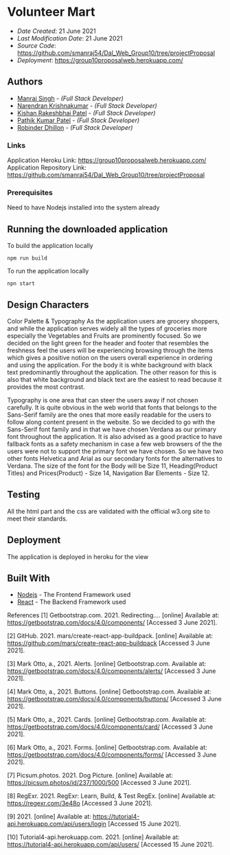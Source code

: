 # Volunteer Mart


* *Date Created*: 21 June 2021
* *Last Modification Date*: 21 June 2021
* *Source Code*: <https://github.com/smanraj54/Dal_Web_Group10/tree/projectProposal>
* *Deployment*: <https://group10proposalweb.herokuapp.com/>

## Authors


* [Manraj Singh](mn697903@dal.ca@dal.ca) - *(Full Stack Developer)*
* [Narendran Krishnakumar](naren@dal.ca) - *(Full Stack Developer)*
* [Kishan Rakeshbhai Patel](kishanp@dal.ca) - *(Full Stack Developer)*
* [Pathik Kumar Patel](pt999986@dal.ca@dal.ca) - *(Full Stack Developer)*
* [Robinder Dhillon](rb802397@dal.ca@dal.ca) - *(Full Stack Developer)*


### Links

Application Heroku Link:      https://group10proposalweb.herokuapp.com/  
Application Repository Link: https://github.com/smanraj54/Dal_Web_Group10/tree/projectProposal 


### Prerequisites

Need to have Nodejs installed into the system already


## Running the downloaded application

To build the application locally

```
npm run build

```

To run the application locally

```
npn start

```

## Design Characters

Color Palette & Typography
As the application users are grocery shoppers, and while the application serves widely all the types of groceries more especially the Vegetables and Fruits are prominently focused. 
So we decided on the light green for the header and footer that resembles the freshness feel the users will be experiencing browsing through the items which gives a positive notion on the users overall experience in ordering and using the application. For the body it is white background with black text predominantly throughout the application. The other reason for this is also that white background and black text are the easiest to read because it provides the most contrast. 

Typography is one area that can steer the users away if not chosen carefully. It is quite obvious in the web world that fonts that belongs to the Sans-Serif family are the ones that more easily readable for the users to follow along content present in the website. So we decided to go with the Sans-Serif font family and in that we have chosen Verdana as our primary font throughout the application. It is also advised as a good practice to have fallback fonts as a safety mechanism in case a few web browsers of the the users were not to support the primary font we have chosen. So we have two other fonts Helvetica and Arial as our secondary fonts for the alternatives to Verdana. The size of the font for the Body will be Size 11, Heading(Product Titles) and Prices(Product) - Size 14, Navigation Bar Elements - Size 12. 


## Testing
All the html part and the css are validated with the official w3.org site to meet their standards.

## Deployment

The application is deployed in heroku for the view


## Built With

* [Nodejs](https://nodejs.org/en/docs/) - The Frontend Framework used
* [React](https://reactjs.org/docs/getting-started.html) - The Backend Framework used

References
[1] Getbootstrap.com. 2021. Redirecting…. [online] Available at: <https://getbootstrap.com/docs/4.0/components/> [Accessed 3 June 2021].

[2] GitHub. 2021. mars/create-react-app-buildpack. [online] Available at: <https://github.com/mars/create-react-app-buildpack> [Accessed 3 June 2021].

[3] Mark Otto, a., 2021. Alerts. [online] Getbootstrap.com. Available at: <https://getbootstrap.com/docs/4.0/components/alerts/> [Accessed 3 June 2021].

[4] Mark Otto, a., 2021. Buttons. [online] Getbootstrap.com. Available at: <https://getbootstrap.com/docs/4.0/components/buttons/> [Accessed 3 June 2021].

[5] Mark Otto, a., 2021. Cards. [online] Getbootstrap.com. Available at: <https://getbootstrap.com/docs/4.0/components/card/> [Accessed 3 June 2021].

[6] Mark Otto, a., 2021. Forms. [online] Getbootstrap.com. Available at: <https://getbootstrap.com/docs/4.0/components/forms/> [Accessed 3 June 2021].

[7] Picsum.photos. 2021. Dog Picture. [online] Available at: <https://picsum.photos/id/237/1000/500> [Accessed 3 June 2021].

[8] RegExr. 2021. RegExr: Learn, Build, & Test RegEx. [online] Available at: <https://regexr.com/3e48o> [Accessed 3 June 2021].

[9] 2021. [online] Available at: <https://tutorial4-api.herokuapp.com/api/users/login> [Accessed 15 June 2021].

[10] Tutorial4-api.herokuapp.com. 2021. [online] Available at: <https://tutorial4-api.herokuapp.com/api/users/> [Accessed 15 June 2021].